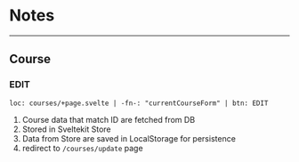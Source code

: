# Notes

---


## Course

### EDIT 
 
`loc: courses/+page.svelte | -fn-: "currentCourseForm" | btn: EDIT`

1. Course data that match ID are fetched from DB 
2. Stored in Sveltekit Store
3. Data from Store are saved in LocalStorage for persistence
4. redirect to `/courses/update` page
